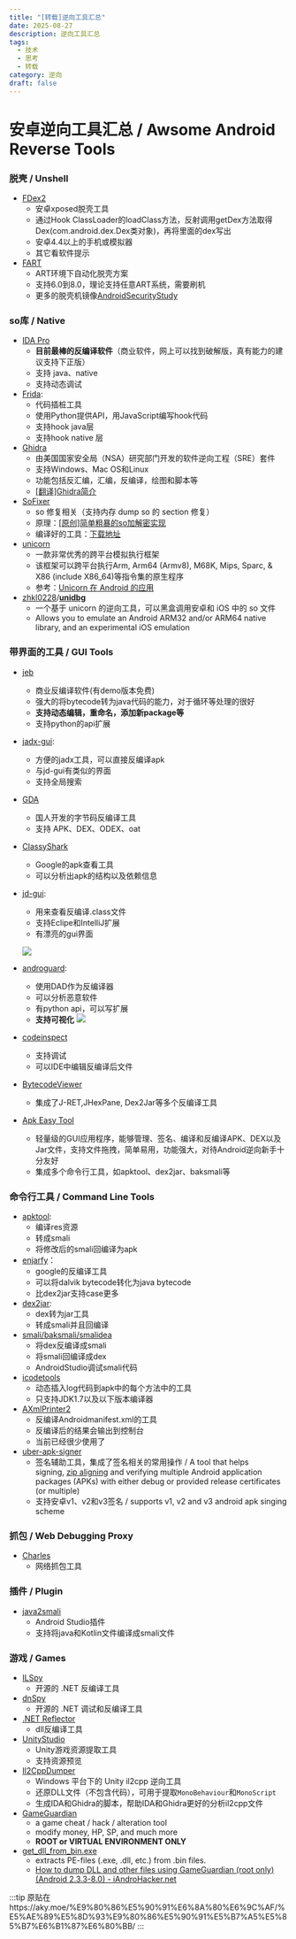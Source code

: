 ```yaml
---
title: "[转载]逆向工具汇总"
date: 2025-08-27
description: 逆向工具汇总
tags:
  - 技术
  - 思考
  - 转载
category: 逆向
draft: false
---
```



# 安卓逆向工具汇总 / Awsome Android Reverse Tools

### 脱壳 / Unshell

- [FDex2](https://bbs.pediy.com/thread-224105.htm)
    - 安卓xposed脱壳工具
    - 通过Hook ClassLoader的loadClass方法，反射调用getDex方法取得Dex(com.android.dex.Dex类对象)，再将里面的dex写出
    - 安卓4.4以上的手机或模拟器
    - 其它看软件提示
- [FART](https://github.com/hanbinglengyue/FART)
    - ART环境下自动化脱壳方案
    - 支持6.0到8.0，理论支持任意ART系统，需要刷机
    - 更多的脱壳机镜像[AndroidSecurityStudy](https://github.com/r0ysue/AndroidSecurityStudy)

### so库 / Native

- [IDA Pro](https://www.hex-rays.com/products/ida/)
    - **目前最棒的反编译软件**（商业软件，网上可以找到破解版，真有能力的建议支持下正版）
    - 支持 java、native
    - 支持动态调试
- [Frida](https://www.frida.re/):
    - 代码插桩工具
    - 使用Python提供API，用JavaScript编写hook代码
    - 支持hook java层
    - 支持hook native 层
- [Ghidra](https://github.com/NationalSecurityAgency/ghidra)
    - 由美国国家安全局（NSA）研究部门开发的软件逆向工程（SRE）套件
    - 支持Windows、Mac OS和Linux
    - 功能包括反汇编，汇编，反编译，绘图和脚本等
    - [[翻译]Ghidra简介](https://bbs.pediy.com/thread-250056.htm)
- [SoFixer](https://github.com/F8LEFT/SoFixer)
    - so 修复相关（支持内存 dump so 的 section 修复）
    - 原理：[[原创]简单粗暴的so加解密实现](https://bbs.pediy.com/thread-191649.htm)
    - 编译好的工具：[下载地址](https://github.com/WuFengXue/AndroidBinUtils/releases/tag/SoFixer-v0.2)
- [unicorn](https://github.com/unicorn-engine/unicorn)
    - 一款非常优秀的跨平台模拟执行框架
    - 该框架可以跨平台执行Arm, Arm64 (Armv8), M68K, Mips, Sparc, & X86 (include X86_64)等指令集的原生程序
    - 参考：[Unicorn 在 Android 的应用](https://bbs.pediy.com/thread-253868.htm)
- [zhkl0228](https://github.com/zhkl0228)/**[unidbg](https://github.com/zhkl0228/unidbg)**
    - 一个基于 unicorn 的逆向工具，可以黑盒调用安卓和 iOS 中的 so 文件
    - Allows you to emulate an Android ARM32 and/or ARM64 native library, and an experimental iOS emulation

### 带界面的工具 / GUI Tools

- [jeb](https://www.pnfsoftware.com/)
    
    - 商业反编译软件(有demo版本免费)
    - 强大的将bytecode转为java代码的能力，对于循环等处理的很好
    - **支持动态编辑，重命名，添加新package等**
    - 支持python的api扩展
- [jadx-gui](https://github.com/skylot/jadx/tree/master/jadx-gui/src/main/java/jadx/gui):
    
    - 方便的jadx工具，可以直接反编译apk
    - 与jd-gui有类似的界面
    - 支持全局搜索
- [GDA](https://github.com/charles2gan/GDA-android-reversing-Tool)
    
    - 国人开发的字节码反编译工具
    - 支持 APK、DEX、ODEX、oat
- [ClassyShark](https://github.com/google/android-classyshark)
    
    - Google的apk查看工具
    - 可以分析出apk的结构以及依赖信息
- [jd-gui](http://jd.benow.ca/):
    
    - 用来查看反编译.class文件
    - 支持Eclipe和IntelliJ扩展
    - 有漂亮的gui界面
    
    ![](http://java-decompiler.github.io/img/jd-gui.png)
    
- [androguard](https://github.com/androguard/androguard):
    
    - 使用DAD作为反编译器
    - 可以分析恶意软件
    - 有python api，可以写扩展
    - **支持可视化** ![](https://raw.githubusercontent.com/Juude/droidReverse/master/art/guard.png)
- [codeinspect](http://sseblog.ec-spride.de/tools/codeinspect/)
    
    - 支持调试
    - 可以IDE中编辑反编译后文件
- [BytecodeViewer](https://bytecodeviewer.com/)
    
    - 集成了J-RET,JHexPane, Dex2Jar等多个反编译工具
- [Apk Easy Tool](https://forum.xda-developers.com/t/discontinued-windows-apk-easy-tool-v1-60-2022-06-23.3333960/)
    
    - 轻量级的GUI应用程序，能够管理、签名、编译和反编译APK、DEX以及Jar文件，支持文件拖拽，简单易用，功能强大，对待Android逆向新手十分友好
    - 集成多个命令行工具，如apktool、dex2jar、baksmali等

### 命令行工具 / Command Line Tools

- [apktool](https://ibotpeaches.github.io/Apktool/):
    - 编译res资源
    - 转成smali
    - 将修改后的smali回编译为apk
- [enjarfy](https://github.com/google/enjarify)：
    - google的反编译工具
    - 可以将dalvik bytecode转化为java bytecode
    - 比dex2jar支持case更多
- [dex2jar](https://github.com/pxb1988/dex2jar):
    - dex转为jar工具
    - 转成smali并且回编译
- [smali/baksmali/smalidea](https://github.com/JesusFreke/smali)
    - 将dex反编译成smali
    - 将smali回编译成dex
    - AndroidStudio调试smali代码
- [icodetools](https://github.com/fourbrother/icodetools)
    - 动态插入log代码到apk中的每个方法中的工具
    - 只支持JDK1.7以及以下版本编译器
- [AXmlPrinter2](http://code.google.com/p/android4me/downloads/list)
    - 反编译Androidmanifest.xml的工具
    - 反编译后的结果会输出到控制台
    - 当前已经很少使用了
- [uber-apk-signer](https://github.com/patrickfav/uber-apk-signer)
    - 签名辅助工具，集成了签名相关的常用操作 / A tool that helps signing, [zip aligning](https://developer.android.com/studio/command-line/zipalign.html) and verifying multiple Android application packages (APKs) with either debug or provided release certificates (or multiple)
    - 支持安卓v1、v2和v3签名 / supports v1, v2 and v3 android apk singing scheme

### 抓包 / Web Debugging Proxy

- [Charles](https://www.charlesproxy.com/)
    - 网络抓包工具

### 插件 / Plugin

- [java2smali](https://github.com/ollide/intellij-java2smali)
    - Android Studio插件
    - 支持将java和Kotlin文件编译成smali文件

### 游戏 / Games

- [ILSpy](https://github.com/icsharpcode/ILSpy)
    - 开源的 .NET 反编译工具
- [dnSpy](https://github.com/0xd4d/dnSpy)
    - 开源的 .NET 调试和反编译工具
- [.NET Reflector](http://www.red-gate.com/products/dotnet-development/reflector/)
    - dll反编译工具
- [UnityStudio](https://github.com/Perfare/UnityStudio)
    - Unity游戏资源提取工具
    - 支持资源预览
- [Il2CppDumper](https://github.com/Perfare/Il2CppDumper)
    - Windows 平台下的 Unity il2cpp 逆向工具
    - 还原DLL文件（不包含代码），可用于提取`MonoBehaviour`和`MonoScript`
    - 生成IDA和Ghidra的脚本，帮助IDA和Ghidra更好的分析il2cpp文件
- [GameGuardian](https://gameguardian.net/download)
    - a game cheat / hack / alteration tool
    - modify money, HP, SP, and much more
    - **ROOT or VIRTUAL ENVIRONMENT ONLY**
- [get_dll_from_bin.exe](https://gameguardian.net/forum/files/file/7-utility-for-extracting-dll-files-from-various-dumps/)
    - extracts PE-files (.exe, .dll, etc.) from .bin files.
    - [How to dump DLL and other files using GameGuardian (root only) (Android 2.3.3-8.0) - iAndroHacker.net](https://gameguardian.net/forum/topic/17965-how-to-dump-dll-and-other-files-using-gameguardian-root-only-android-233-80-iandrohackernet/)

:::tip
原贴在https://aky.moe/%E9%80%86%E5%90%91%E6%8A%80%E6%9C%AF/%E5%AE%89%E5%8D%93%E9%80%86%E5%90%91%E5%B7%A5%E5%85%B7%E6%B1%87%E6%80%BB/
:::